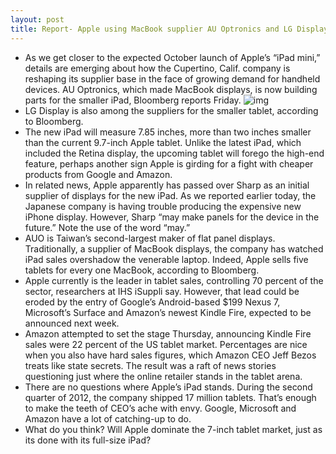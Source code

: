 ```yaml
---
layout: post
title: Report- Apple using MacBook supplier AU Optronics and LG Display for iPad mini display
---
```

* As we get closer to the expected October launch of Apple’s “iPad mini,” details are emerging about how the Cupertino, Calif. company is reshaping its supplier base in the face of growing demand for handheld devices. AU Optronics, which made MacBook displays, is now building parts for the smaller iPad, Bloomberg reports Friday.
![img](http://media.idownloadblog.com/wp-content/uploads/2012/07/iPad-mini-mockup-001.jpg)
* LG Display is also among the suppliers for the smaller tablet, according to Bloomberg.
* The new iPad will measure 7.85 inches, more than two inches smaller than the current 9.7-inch Apple tablet. Unlike the latest iPad, which included the Retina display, the upcoming tablet will forego the high-end feature, perhaps another sign Apple is girding for a fight with cheaper products from Google and Amazon.
* In related news, Apple apparently has passed over Sharp as an initial supplier of displays for the new iPad. As we reported earlier today, the Japanese company is having trouble producing the expensive new iPhone display. However, Sharp “may make panels for the device in the future.” Note the use of the word “may.”
* AUO is Taiwan’s second-largest maker of flat panel displays. Traditionally, a supplier of MacBook displays, the company has watched iPad sales overshadow the venerable laptop. Indeed, Apple sells five tablets for every one MacBook, according to Bloomberg.
* Apple currently is the leader in tablet sales, controlling 70 percent of the sector, researchers at IHS iSuppli say. However, that lead could be eroded by the entry of Google’s Android-based $199 Nexus 7, Microsoft’s Surface and Amazon’s newest Kindle Fire, expected to be announced next week.
* Amazon attempted to set the stage Thursday, announcing Kindle Fire sales were 22 percent of the US tablet market. Percentages are nice when you also have hard sales figures, which Amazon CEO Jeff Bezos treats like state secrets. The result was a raft of news stories questioning just where the online retailer stands in the tablet arena.
* There are no questions where Apple’s iPad stands. During the second quarter of 2012, the company shipped 17 million tablets. That’s enough to make the teeth of CEO’s ache with envy. Google, Microsoft and Amazon have a lot of catching-up to do.
* What do you think? Will Apple dominate the 7-inch tablet market, just as its done with its full-size iPad?

